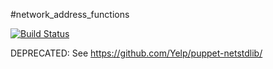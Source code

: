 #network_address_functions

[![Build Status](https://travis-ci.org/bobtfish/puppet-network_address_functions.png)](https://travis-ci.org/bobtfish/puppet-network_address_functions)

DEPRECATED: See https://github.com/Yelp/puppet-netstdlib/


